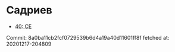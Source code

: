 # Садриев
- [40: CE](40.md)

Commit: 8a0ba11cb2fcf0729539b6d4a19a40d11601ff8f
 fetched at: 20201217-204809

